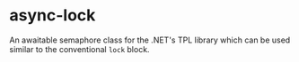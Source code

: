 # async-lock
An awaitable semaphore class for the .NET's TPL library which can be used similar to the conventional `lock` block. 
